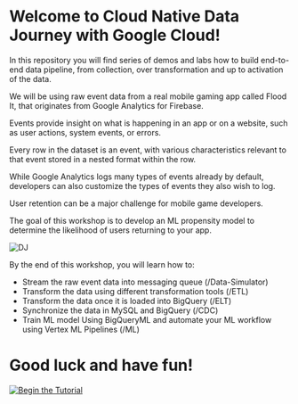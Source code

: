 # Welcome to Cloud Native Data Journey with Google Cloud!

In this repository you will find series of demos and labs how to build end-to-end data pipeline, from collection, over transformation and up to activation of the data.

We will be using raw event data from a real mobile gaming app called Flood It, that originates from Google Analytics for Firebase.

Events provide insight on what is happening in an app or on a website, such as user actions, system events, or errors. 

Every row in the dataset is an event, with various characteristics relevant to that event stored in a nested format within the row. 

While Google Analytics logs many types of events already by default, developers can also customize the types of events they also wish to log.

User retention can be a major challenge for mobile game developers.

The goal of this workshop is to develop an ML propensity model to determine the likelihood of users returning to your app.

![DJ](./rsc/architecture.png)


By the end of this workshop, you will learn how to:

- Stream the raw event data into messaging queue (/Data-Simulator)
- Transform the data using different transformation tools (/ETL)
- Transform the data once it is loaded into BigQuery (/ELT)
- Synchronize the data in MySQL and BigQuery (/CDC)
- Train ML model Using BigQueryML and automate your ML workflow using Vertex ML Pipelines (/ML)  

# Good luck and have fun! 

[![Begin the Tutorial](.journey/journey.svg)](https://shell.cloud.google.com/cloudshell/editor?cloudshell_git_repo=https://github.com/ccpintoiu/data-journey.git&cloudshell_tutorial=.journey/tutorial.neos.md&show=ide&cloudshell_workspace=/home)

